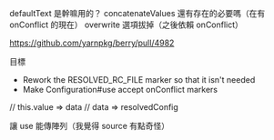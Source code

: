 defaultText 是幹嘛用的？
concatenateValues 還有存在的必要嗎（在有 onConflict 的現在）
overwrite 選項拔掉（之後依賴 onConflict）

https://github.com/yarnpkg/berry/pull/4982

目標
- Rework the RESOLVED_RC_FILE marker so that it isn't needed
- Make Configuration#use accept onConflict markers

// this.value => data
// data => resolvedConfig


讓 use 能傳陣列（我覺得 source 有點奇怪）